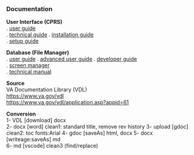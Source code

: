 ### Documentation


__User Interface (CPRS)__  
.  [user guide](cprs/user/)  
.  [technical guide](cprs/technical)
.  [installation guide](cprs/install/)  
.  [setup guide](cprs/setup/)  

__Database (File Manager)__  
.  [user guide](fileman/user/)
.  [advanced user guide](fileman/user-advanced/)
.  [developer guide](fileman/developer)  
.  [screen manager](fileman/screenman)  
.  [technical manual](fileman/technical/)  

__Source__  
VA Documentation Library (VDL)  
https://www.va.gov/vdl  
https://www.va.gov/vdl/application.asp?appid=61  

__Conversion__  
1- VDL [download] docx  
2- docx [word] clean1: standard title, remove rev history 
3- upload [gdoc] clean2: toc fonts:Arial
4- gdoc [saveAs] html, docx
5- docx [writeage:saveAs] md  
6- md [vscode] clean3 (find/replace)
